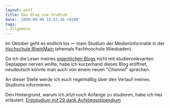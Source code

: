 ```yaml
---
layout: post
title: Das Blog zum Studium
date: '2009-09-09 15:53:36 +0200'
tags:
- allgemein
---
```

<p>Im Oktober geht es endlich los — mein Studium der Medieninformatik in der <a href="http://hs-rm.de/">Hochschule RheinMain</a> (ehemals Fachhoschule Wiesbaden).</p>
<p>Da ich die Leser meines <a href="http://m.tacker.org/" rel="me">eigentlichen Blogs</a> nicht mit studienrelevanten Geplapper nerven wollte, habe ich kurzerhand dieses Blog eröffnet, neudeutsch könnte man auch von einem neuen "<em>Channel</em>" sprechen.</p>
<p>An dieser Stelle werde ich euch regelmäßig über den Verlauf meines Studiums informieren.</p>
<p>Den Hintergrund, warum ich <em>jetzt noch</em> Anfange zu studieren, habe ich hier erläutert: <a href="http://m.tacker.org/blog/1574.erststudium-mit-29-dank-aufstiegsstipendium.html" rel="me">Erststudium mit 29 dank Aufstiegsstipendium</a></p>
